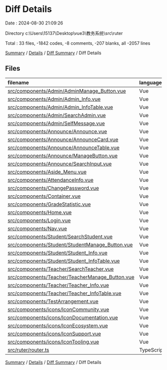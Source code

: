 # Diff Details

Date : 2024-08-30 21:09:26

Directory c:\\Users\\15137\\Desktop\\vue3\\教务系统\\src\\ruter

Total : 33 files,  -1842 codes, -8 comments, -207 blanks, all -2057 lines

[Summary](results.md) / [Details](details.md) / [Diff Summary](diff.md) / Diff Details

## Files
| filename | language | code | comment | blank | total |
| :--- | :--- | ---: | ---: | ---: | ---: |
| [src/components/Admin/AdminManage_Button.vue](/src/components/Admin/AdminManage_Button.vue) | Vue | -130 | 0 | -23 | -153 |
| [src/components/Admin/Admin_Info.vue](/src/components/Admin/Admin_Info.vue) | Vue | -19 | 0 | -6 | -25 |
| [src/components/Admin/Admin_InfoTable.vue](/src/components/Admin/Admin_InfoTable.vue) | Vue | -190 | 0 | -18 | -208 |
| [src/components/Admin/SearchAdmin.vue](/src/components/Admin/SearchAdmin.vue) | Vue | -17 | 0 | -1 | -18 |
| [src/components/Admin/SelfMessage.vue](/src/components/Admin/SelfMessage.vue) | Vue | -83 | 0 | -6 | -89 |
| [src/components/Announce/Announce.vue](/src/components/Announce/Announce.vue) | Vue | -18 | 0 | -3 | -21 |
| [src/components/Announce/AnnounceCard.vue](/src/components/Announce/AnnounceCard.vue) | Vue | -30 | -1 | -3 | -34 |
| [src/components/Announce/AnnounceTable.vue](/src/components/Announce/AnnounceTable.vue) | Vue | -99 | 0 | -15 | -114 |
| [src/components/Announce/ManageButton.vue](/src/components/Announce/ManageButton.vue) | Vue | -63 | 0 | -7 | -70 |
| [src/components/Announce/SearchInput.vue](/src/components/Announce/SearchInput.vue) | Vue | -16 | 0 | -2 | -18 |
| [src/components/Aside_Menu.vue](/src/components/Aside_Menu.vue) | Vue | -55 | -1 | -8 | -64 |
| [src/components/AttendanceInfo.vue](/src/components/AttendanceInfo.vue) | Vue | -28 | 0 | -1 | -29 |
| [src/components/ChangePassword.vue](/src/components/ChangePassword.vue) | Vue | -6 | 0 | -1 | -7 |
| [src/components/Container.vue](/src/components/Container.vue) | Vue | -20 | -3 | -2 | -25 |
| [src/components/GradeStatistic.vue](/src/components/GradeStatistic.vue) | Vue | -28 | -1 | -1 | -30 |
| [src/components/Home.vue](/src/components/Home.vue) | Vue | -17 | 0 | -4 | -21 |
| [src/components/Login.vue](/src/components/Login.vue) | Vue | -82 | 0 | -5 | -87 |
| [src/components/Nav.vue](/src/components/Nav.vue) | Vue | -49 | 0 | -4 | -53 |
| [src/components/Student/SearchStudent.vue](/src/components/Student/SearchStudent.vue) | Vue | -17 | 0 | -1 | -18 |
| [src/components/Student/StudentManage_Button.vue](/src/components/Student/StudentManage_Button.vue) | Vue | -194 | 0 | -27 | -221 |
| [src/components/Student/Student_Info.vue](/src/components/Student/Student_Info.vue) | Vue | -18 | 0 | -1 | -19 |
| [src/components/Student/Student_InfoTable.vue](/src/components/Student/Student_InfoTable.vue) | Vue | -264 | 0 | -25 | -289 |
| [src/components/Teacher/SearchTeacher.vue](/src/components/Teacher/SearchTeacher.vue) | Vue | -17 | 0 | -1 | -18 |
| [src/components/Teacher/TeacherManage_Button.vue](/src/components/Teacher/TeacherManage_Button.vue) | Vue | -136 | 0 | -23 | -159 |
| [src/components/Teacher/Teacher_Info.vue](/src/components/Teacher/Teacher_Info.vue) | Vue | -18 | 0 | -1 | -19 |
| [src/components/Teacher/Teacher_InfoTable.vue](/src/components/Teacher/Teacher_InfoTable.vue) | Vue | -213 | 0 | -15 | -228 |
| [src/components/TestArrangement.vue](/src/components/TestArrangement.vue) | Vue | -28 | -1 | -2 | -31 |
| [src/components/icons/IconCommunity.vue](/src/components/icons/IconCommunity.vue) | Vue | -7 | 0 | -1 | -8 |
| [src/components/icons/IconDocumentation.vue](/src/components/icons/IconDocumentation.vue) | Vue | -7 | 0 | -1 | -8 |
| [src/components/icons/IconEcosystem.vue](/src/components/icons/IconEcosystem.vue) | Vue | -7 | 0 | -1 | -8 |
| [src/components/icons/IconSupport.vue](/src/components/icons/IconSupport.vue) | Vue | -7 | 0 | -1 | -8 |
| [src/components/icons/IconTooling.vue](/src/components/icons/IconTooling.vue) | Vue | -18 | -1 | -1 | -20 |
| [src/ruter/router.ts](/src/ruter/router.ts) | TypeScript | 59 | 0 | 4 | 63 |

[Summary](results.md) / [Details](details.md) / [Diff Summary](diff.md) / Diff Details
